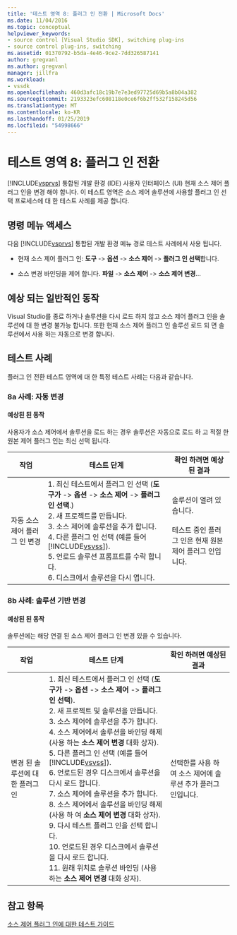 ```yaml
---
title: '테스트 영역 8: 플러그 인 전환 | Microsoft Docs'
ms.date: 11/04/2016
ms.topic: conceptual
helpviewer_keywords:
- source control [Visual Studio SDK], switching plug-ins
- source control plug-ins, switching
ms.assetid: 01370792-b5da-4e46-9ce2-7dd326587141
author: gregvanl
ms.author: gregvanl
manager: jillfra
ms.workload:
- vssdk
ms.openlocfilehash: 460d3afc18c19b7e7e3ed97725d69b5a8b04a382
ms.sourcegitcommit: 2193323efc608118e0ce6f6b2ff532f158245d56
ms.translationtype: MT
ms.contentlocale: ko-KR
ms.lasthandoff: 01/25/2019
ms.locfileid: "54998666"
---
```

# <a name="test-area-8-plug-in-switching"></a>테스트 영역 8: 플러그 인 전환
[!INCLUDE[vsprvs](../../code-quality/includes/vsprvs_md.md)] 통합된 개발 환경 (IDE) 사용자 인터페이스 (UI) 현재 소스 제어 플러그 인을 변경 해야 합니다. 이 테스트 영역은 소스 제어 솔루션에 사용할 플러그 인 선택 프로세스에 대 한 테스트 사례를 제공 합니다.  

## <a name="command-menu-access"></a>명령 메뉴 액세스  
 다음 [!INCLUDE[vsprvs](../../code-quality/includes/vsprvs_md.md)] 통합된 개발 환경 메뉴 경로 테스트 사례에서 사용 됩니다.  

-   현재 소스 제어 플러그 인: **도구** -> **옵션** -> **소스 제어** -> **플러그 인 선택**합니다.  

-   소스 변경 바인딩을 제어 합니다. **파일** -> **소스 제어** -> **소스 제어 변경**...  

## <a name="common-expected-behavior"></a>예상 되는 일반적인 동작  
 Visual Studio를 종료 하거나 솔루션을 다시 로드 하지 않고 소스 제어 플러그 인을 솔루션에 대 한 변경 불가능 합니다. 또한 현재 소스 제어 플러그 인 솔루션 로드 되 면 솔루션에서 사용 하는 자동으로 변경 합니다.  

## <a name="test-cases"></a>테스트 사례  
 플러그 인 전환 테스트 영역에 대 한 특정 테스트 사례는 다음과 같습니다.  

### <a name="case-8a-automatic-change"></a>8a 사례: 자동 변경  

#### <a name="expected-behavior"></a>예상된 된 동작  
 사용자가 소스 제어에서 솔루션을 로드 하는 경우 솔루션은 자동으로 로드 하 고 적절 한 원본 제어 플러그 인는 최신 선택 됩니다.  


| 작업 | 테스트 단계 | 확인 하려면 예상된 결과 |
| - | - | - |
| 자동 소스 제어 플러그 인 변경 | 1.  최신 테스트에서 플러그 인 선택 (**도구가** -> **옵션** -> **소스 제어** -> **플러그 인 선택**.)<br />2.  새 프로젝트를 만듭니다.<br />3.  소스 제어에 솔루션을 추가 합니다.<br />4.  다른 플러그 인 선택 (예를 들어 [!INCLUDE[vsvss](../../extensibility/includes/vsvss_md.md)]).<br />5.  언로드 솔루션 프롬프트를 수락 합니다.<br />6.  디스크에서 솔루션을 다시 엽니다. | 솔루션이 열려 있습니다.<br /><br /> 테스트 중인 플러그 인은 현재 원본 제어 플러그 인입니다. |

### <a name="case-8b-solution-based-change"></a>8b 사례: 솔루션 기반 변경  

#### <a name="expected-behavior"></a>예상된 된 동작  
 솔루션에는 해당 연결 된 소스 제어 플러그 인 변경 있을 수 있습니다.  


| 작업 | 테스트 단계 | 확인 하려면 예상된 결과 |
|----------------------------------| - | - |
| 변경 된 솔루션에 대 한 플러그 인 | 1.  최신 테스트에서 플러그 인 선택 (**도구가** -> **옵션** -> **소스 제어** -> **플러그 인 선택**).<br />2.  새 프로젝트 및 솔루션을 만듭니다.<br />3.  소스 제어에 솔루션을 추가 합니다.<br />4.  소스 제어에서 솔루션을 바인딩 해제 (사용 하는 **소스 제어 변경** 대화 상자).<br />5.  다른 플러그 인 선택 (예를 들어 [!INCLUDE[vsvss](../../extensibility/includes/vsvss_md.md)]).<br />6.  언로드된 경우 디스크에서 솔루션을 다시 로드 합니다.<br />7.  소스 제어에 솔루션을 추가 합니다.<br />8.  소스 제어에서 솔루션을 바인딩 해제 (사용 하 여 **소스 제어 변경** 대화 상자).<br />9. 다시 테스트 플러그 인을 선택 합니다.<br />10. 언로드된 경우 디스크에서 솔루션을 다시 로드 합니다.<br />11. 원래 위치로 솔루션 바인딩 (사용 하는 **소스 제어 변경** 대화 상자). | 선택한를 사용 하 여 소스 제어에 솔루션 추가 플러그 인입니다. |

## <a name="see-also"></a>참고 항목  
 [소스 제어 플러그 인에 대한 테스트 가이드](../../extensibility/internals/test-guide-for-source-control-plug-ins.md)